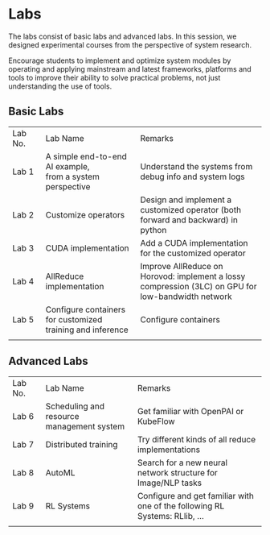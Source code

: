 # Labs

The labs consist of basic labs and advanced labs. In this session, we designed experimental courses from the perspective of system research. 

Encourage students to implement and optimize system modules by operating and applying mainstream and latest frameworks, platforms and tools to improve their ability to solve practical problems, not just understanding the use of tools.

## Basic Labs

||||
|---|---|---|
|<div style="width:50px">Lab No.</div>|Lab Name|Remarks|
|Lab 1|A simple end-to-end AI example, <br>from a system perspective|Understand the systems from debug info and system logs
|Lab 2|Customize operators|Design and implement a customized operator (both forward and backward) in python|
|Lab 3|CUDA implementation|Add a CUDA implementation for the customized operator|
|Lab 4|AllReduce implementation|Improve AllReduce on Horovod: implement a lossy compression (3LC) on GPU for low-bandwidth network|
|Lab 5|Configure containers for customized training and inference|Configure containers|
||||


## Advanced Labs

||||
|---|---|---|
|<div style="width:50px">Lab No.</div>|Lab Name|Remarks|
|Lab 6|Scheduling and resource management system|Get familiar with OpenPAI or KubeFlow|
|Lab 7|Distributed training|Try different kinds of all reduce implementations|
|Lab 8|AutoML|Search for a new neural network structure for Image/NLP tasks|
|Lab 9|RL Systems|Configure and get familiar with one of the following RL Systems: RLlib, …|
||||